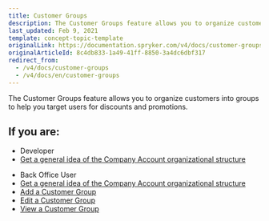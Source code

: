 ```yaml
---
title: Customer Groups
description: The Customer Groups feature allows you to organize customers into groups to help you target users for discounts and promotions.
last_updated: Feb 9, 2021
template: concept-topic-template
originalLink: https://documentation.spryker.com/v4/docs/customer-groups
originalArticleId: 8c4db833-1a49-41ff-8850-3a4dc6dbf317
redirect_from:
  - /v4/docs/customer-groups
  - /v4/docs/en/customer-groups
---
```


The Customer Groups feature allows you to organize customers into groups to help you target users for discounts and promotions.

 ## If you are:

<div class="mr-container">
    <div class="mr-list-container">
        <!-- col1 -->
        <div class="mr-col">
            <ul class="mr-list mr-list-green">
                <li class="mr-title">Developer</li>
                <li><a href="https://documentation.spryker.com/v4/docs/customer-module-overview" class="mr-link">Get a general idea of the Company Account organizational structure</a></li>
                 </ul>
        </div>
         <!-- col2 -->
        <div class="mr-col">
            <ul class="mr-list mr-list-blue">
                <li class="mr-title"> Back Office User</li>
                <li><a href="https://documentation.spryker.com/v4/docs/customer-module-overview" class="mr-link">Get a general idea of the Company Account organizational structure</a></li>
                <li><a href="https://documentation.spryker.com/v4/docs/managing-customer-groups#adding-a-customer-group" class="mr-link">Add a Customer Group</a></li>
                <li><a href="https://documentation.spryker.com/v4/docs/managing-customer-groups#editing-a-customer-group" class="mr-link">Edit a Customer Group</a></li>
                <li><a href="https://documentation.spryker.com/v4/docs/managing-customer-groups#viewing-customer-groups" class="mr-link">View a Customer Group</a></li>
               </ul>
        </div>
         </div>
</div>
